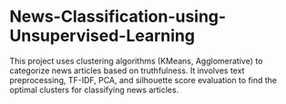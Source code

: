 # News-Classification-using-Unsupervised-Learning
This project uses clustering algorithms (KMeans, Agglomerative) to categorize news articles based on truthfulness. It involves text preprocessing, TF-IDF, PCA, and silhouette score evaluation to find the optimal clusters for classifying news articles.
